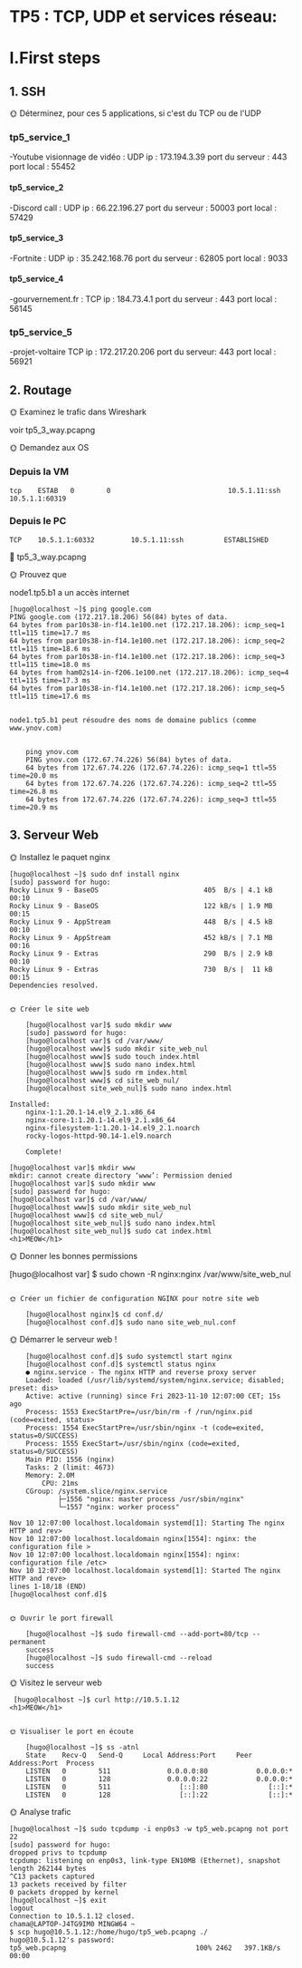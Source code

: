 # TP5 : TCP, UDP et services réseau: 

# I.First steps
## 1. SSH

🌞 Déterminez, pour ces 5 applications, si c'est du TCP ou de l'UDP


### tp5_service_1
-Youtube visionnage de vidéo : 
UDP
ip : 173.194.3.39
port du serveur : 443
port local : 55452

#### tp5_service_2
-Discord call :
UDP
ip : 66.22.196.27
port du serveur : 50003
port local : 57429 

#### tp5_service_3
-Fortnite :
UDP
ip : 35.242.168.76
port du serveur : 62805
port local : 9033

#### tp5_service_4
-gourvernement.fr :
TCP
ip : 184.73.4.1
port du serveur : 443
port local : 56145

### tp5_service_5
-projet-voltaire
TCP
ip : 172.217.20.206
port du serveur: 443
port local : 56921

## 2. Routage

🌞 Examinez le trafic dans Wireshark

voir tp5_3_way.pcapng

🌞 Demandez aux OS

### Depuis la VM
```tcp    ESTAB   0        0                             10.5.1.11:ssh           10.5.1.1:60319```

### Depuis le PC
```TCP    10.5.1.1:60332         10.5.1.11:ssh          ESTABLISHED```

🦈 tp5_3_way.pcapng


🌞 Prouvez que

node1.tp5.b1 a un accès internet

    [hugo@localhost ~]$ ping google.com
    PING google.com (172.217.18.206) 56(84) bytes of data.
    64 bytes from par10s38-in-f14.1e100.net (172.217.18.206): icmp_seq=1 ttl=115 time=17.7 ms
    64 bytes from par10s38-in-f14.1e100.net (172.217.18.206): icmp_seq=2 ttl=115 time=18.6 ms
    64 bytes from par10s38-in-f14.1e100.net (172.217.18.206): icmp_seq=3 ttl=115 time=18.0 ms
    64 bytes from ham02s14-in-f206.1e100.net (172.217.18.206): icmp_seq=4 ttl=115 time=17.3 ms
    64 bytes from par10s38-in-f14.1e100.net (172.217.18.206): icmp_seq=5 ttl=115 time=17.6 ms

```

node1.tp5.b1 peut résoudre des noms de domaine publics (comme www.ynov.com)


    ping ynov.com
    PING ynov.com (172.67.74.226) 56(84) bytes of data.
    64 bytes from 172.67.74.226 (172.67.74.226): icmp_seq=1 ttl=55 time=20.0 ms
    64 bytes from 172.67.74.226 (172.67.74.226): icmp_seq=2 ttl=55 time=26.8 ms
    64 bytes from 172.67.74.226 (172.67.74.226): icmp_seq=3 ttl=55 time=20.9 ms

```

## 3. Serveur Web

🌞 Installez le paquet nginx

    [hugo@localhost ~]$ sudo dnf install nginx
    [sudo] password for hugo:
    Rocky Linux 9 - BaseOS                          405  B/s | 4.1 kB     00:10
    Rocky Linux 9 - BaseOS                          122 kB/s | 1.9 MB     00:15
    Rocky Linux 9 - AppStream                       448  B/s | 4.5 kB     00:10
    Rocky Linux 9 - AppStream                       452 kB/s | 7.1 MB     00:16
    Rocky Linux 9 - Extras                          290  B/s | 2.9 kB     00:10
    Rocky Linux 9 - Extras                          730  B/s |  11 kB     00:15
    Dependencies resolved.

```

🌞 Créer le site web

    [hugo@localhost var]$ sudo mkdir www
    [sudo] password for hugo:
    [hugo@localhost var]$ cd /var/www/
    [hugo@localhost www]$ sudo mkdir site_web_nul
    [hugo@localhost www]$ sudo touch index.html
    [hugo@localhost www]$ sudo nano index.html
    [hugo@localhost www]$ sudo rm index.html
    [hugo@localhost www]$ cd site_web_nul/
    [hugo@localhost site_web_nul]$ sudo nano index.html

Installed:
    nginx-1:1.20.1-14.el9_2.1.x86_64
    nginx-core-1:1.20.1-14.el9_2.1.x86_64
    nginx-filesystem-1:1.20.1-14.el9_2.1.noarch
    rocky-logos-httpd-90.14-1.el9.noarch

    Complete!

```
    [hugo@localhost var]$ mkdir www
    mkdir: cannot create directory ‘www’: Permission denied
    [hugo@localhost var]$ sudo mkdir www
    [sudo] password for hugo:
    [hugo@localhost var]$ cd /var/www/
    [hugo@localhost www]$ sudo mkdir site_web_nul
    [hugo@localhost www]$ cd site_web_nul/
    [hugo@localhost site_web_nul]$ sudo nano index.html
    [hugo@localhost site_web_nul]$ sudo cat index.html
    <h1>MEOW</h1>

🌞 Donner les bonnes permissions

   [hugo@localhost var] $ sudo chown -R nginx:nginx /var/www/site_web_nul

```

🌞 Créer un fichier de configuration NGINX pour notre site web

    [hugo@localhost nginx]$ cd conf.d/
    [hugo@localhost conf.d]$ sudo nano site_web_nul.conf

```

🌞 Démarrer le serveur web !

        [hugo@localhost conf.d]$ sudo systemctl start nginx
        [hugo@localhost conf.d]$ systemctl status nginx
        ● nginx.service - The nginx HTTP and reverse proxy server
        Loaded: loaded (/usr/lib/systemd/system/nginx.service; disabled; preset: dis>
        Active: active (running) since Fri 2023-11-10 12:07:00 CET; 15s ago
        Process: 1553 ExecStartPre=/usr/bin/rm -f /run/nginx.pid (code=exited, status>
        Process: 1554 ExecStartPre=/usr/sbin/nginx -t (code=exited, status=0/SUCCESS)
        Process: 1555 ExecStart=/usr/sbin/nginx (code=exited, status=0/SUCCESS)
        Main PID: 1556 (nginx)
        Tasks: 2 (limit: 4673)
        Memory: 2.0M
            CPU: 21ms
        CGroup: /system.slice/nginx.service
                ├─1556 "nginx: master process /usr/sbin/nginx"
                └─1557 "nginx: worker process"

    Nov 10 12:07:00 localhost.localdomain systemd[1]: Starting The nginx HTTP and rev>
    Nov 10 12:07:00 localhost.localdomain nginx[1554]: nginx: the configuration file >
    Nov 10 12:07:00 localhost.localdomain nginx[1554]: nginx: configuration file /etc>
    Nov 10 12:07:00 localhost.localdomain systemd[1]: Started The nginx HTTP and reve>
    lines 1-18/18 (END)
    [hugo@localhost conf.d]$

```

🌞 Ouvrir le port firewall

    [hugo@localhost ~]$ sudo firewall-cmd --add-port=80/tcp --permanent
    success
    [hugo@localhost ~]$ sudo firewall-cmd --reload
    success

```

🌞 Visitez le serveur web

     [hugo@localhost ~]$ curl http://10.5.1.12
    <h1>MEOW</h1>

```

🌞 Visualiser le port en écoute

    [hugo@localhost ~]$ ss -atnl
    State    Recv-Q   Send-Q     Local Address:Port     Peer Address:Port  Process
    LISTEN   0        511              0.0.0.0:80            0.0.0.0:*
    LISTEN   0        128              0.0.0.0:22            0.0.0.0:*
    LISTEN   0        511                 [::]:80               [::]:*
    LISTEN   0        128                 [::]:22               [::]:*

```

🌞 Analyse trafic

    [hugo@localhost ~]$ sudo tcpdump -i enp0s3 -w tp5_web.pcapng not port 22
    [sudo] password for hugo:
    dropped privs to tcpdump
    tcpdump: listening on enp0s3, link-type EN10MB (Ethernet), snapshot length 262144 bytes
    ^C13 packets captured
    13 packets received by filter
    0 packets dropped by kernel
    [hugo@localhost ~]$ exit
    logout
    Connection to 10.5.1.12 closed.
    chama@LAPTOP-J4TG9IM0 MINGW64 ~
    $ scp hugo@10.5.1.12:/home/hugo/tp5_web.pcapng ./
    hugo@10.5.1.12's password:
    tp5_web.pcapng                                100% 2462   397.1KB/s   00:00
